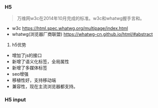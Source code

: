 ### H5
> 万维网w3c在2014年10月完成的标准。w3c和whatwg握手言和。
* w3c https://html.spec.whatwg.org/multipage/index.html
* whatwg(浏览器厂商联盟)  https://whatwg-cn.github.io/html/#abstract

1. h5优势
* 增加了js的接口
* 新增了语义化标签，全局属性
* 新增了多媒体标签
* seo增强
* 移植性好，支持移动端
* 兼容性，现在主流浏览器都支持。
### H5 input
